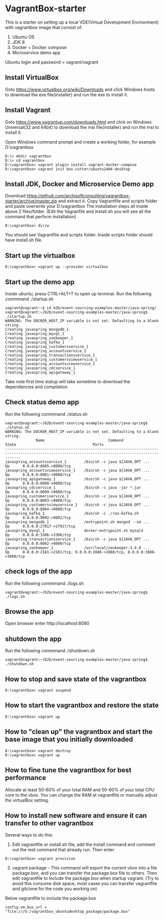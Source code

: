 # VagrantBox-starter
This is a starter on setting up a local VDE(Virtual Development Environment) with vagrantbox image that consist of:
1. Ubuntu OS
2. JDK 8
3. Docker + Docker compose
4. Microservice demo app

Ubuntu login and password = vagrant/vagrant

## Install VirtualBox
Goto https://www.virtualbox.org/wiki/Downloads and click Windows hosts to download the exe file(installer) and run the exe to install it.

## Install Vagrant
Goto https://www.vagrantup.com/downloads.html and click on Windows Universal(32 and 64bit) to download the msi file(installer) and run the msi to install it.

Open Windows command prompt and create a working folder, for example D:\vagrantbox

```
D:\> mkdir vagrantbox
D:\> cd vagrantbox
D:\vagrantbox> vagrant plugin install vagrant-docker-compose
D:\vagrantbox> vagrant init box-cutter/ubuntu1404-desktop
```

## Install JDK, Docker and Microservice Demo app
Download https://github.com/archisoftconsulting/vagrantbox-starter/archive/master.zip
and extract it.
Copy Vagrantfile and scripts folder and paste overwrite your D:\vagrantbox
The installation steps all inside above 2 files/folder. (Edit the Vagranfile and install.sh you will see all the command that perform installation)

```
D:\vagrantbox> dir/w
```
You should see Vagrantfile and scripts folder. Inside scripts folder should have install.sh file.

## Start up the virtualbox
```
D:\vagrantbox> vagrant up --provider virtualbox
```

## Start up the demo app
Inside ubuntu, press CTRL+ALT+T to open up terminal. 
Run the following commmand ./startup.sh

```
vagrant@vagrant:~$ cd b2b/event-sourcing-examples-master/java-spring/
vagrant@vagrant:~/b2b/event-sourcing-examples-master/java-spring$ ./startup.sh
WARNING: The DOCKER_HOST_IP variable is not set. Defaulting to a blank string.
Creating javaspring_mongodb_1
Creating javaspring_mysql_1
Creating javaspring_zookeeper_1
Creating javaspring_kafka_1
Creating javaspring_customersservice_1
Creating javaspring_accountsservice_1
Creating javaspring_transactionsservice_1
Creating javaspring_customersviewservice_1
Creating javaspring_accountsviewservice_1
Creating javaspring_cdcservice_1
Creating javaspring_apigateway_1
```
Take note first time statup will take sometime to download the dependencies and compilation.

## Check status demo app
Run the following commmand ./status.sh
```
vagrant@vagrant:~/b2b/event-sourcing-examples-master/java-spring$ ./status.sh
WARNING: The DOCKER_HOST_IP variable is not set. Defaulting to a blank string.
              Name                             Command               State                                   Ports                                  
---------------------------------------------------------------------------------------------------------------------------------------------------
javaspring_accountsservice_1        /bin/sh -c java ${JAVA_OPT ...   Up      0.0.0.0:8085->8080/tcp                                                 
javaspring_accountsviewservice_1    /bin/sh -c java ${JAVA_OPT ...   Up      0.0.0.0:8081->8080/tcp                                                 
javaspring_apigateway_1             /bin/sh -c java ${JAVA_OPT ...   Up      0.0.0.0:8080->8080/tcp                                                 
javaspring_cdcservice_1             /bin/sh -c java -jar *.jar       Up      0.0.0.0:8099->8080/tcp                                                 
javaspring_customersservice_1       /bin/sh -c java ${JAVA_OPT ...   Up      0.0.0.0:8083->8080/tcp                                                 
javaspring_customersviewservice_1   /bin/sh -c java ${JAVA_OPT ...   Up      0.0.0.0:8084->8080/tcp                                                 
javaspring_kafka_1                  /bin/sh -c ./run-kafka.sh        Up      0.0.0.0:9092->9092/tcp                                                 
javaspring_mongodb_1                /entrypoint.sh mongod --sm ...   Up      0.0.0.0:27017->27017/tcp                                               
javaspring_mysql_1                  docker-entrypoint.sh mysqld      Up      0.0.0.0:3306->3306/tcp                                                 
javaspring_transactionsservice_1    /bin/sh -c java ${JAVA_OPT ...   Up      0.0.0.0:8082->8080/tcp                                                 
javaspring_zookeeper_1              /usr/local/zookeeper-3.4.8 ...   Up      0.0.0.0:2181->2181/tcp, 0.0.0.0:2888->2888/tcp, 0.0.0.0:3888->3888/tcp 
```

## check logs of the app
Run the following commmand ./logs.sh
```
vagrant@vagrant:~/b2b/event-sourcing-examples-master/java-spring$ ./logs.sh
```
## Browse the app
Open browser enter http://localhost:8080

## shutdown the app
Run the following commmand ./shutdown.sh
```
vagrant@vagrant:~/b2b/event-sourcing-examples-master/java-spring$ ./shutdown.sh
```

## How to stop and save state of the vagrantbox
```
D:\vagrantbox> vagrant suspend
```
## How to start the vagrantbox and restore the state
```
D:\vagrantbox> vagrant up
```
## How to "clean up" the vagrantbox and start the base image that you initially downloaded
```
D:\vagrantbox> vagrant destroy
D:\vagrantbox> vagrant up
```
## How to fine tune the vagrantbox for best performance
Allocate at least 50-60% of your total RAM and 50-60% of your total CPU core to the vbox. You can change the RAM at vagrantfile or manually adjust the virtualBox setting.

## How to install new software and ensure it can transfer to other vagrantbox
Several ways to do this:

1. Edit vagrantfile or install.sh file, add the install command and comment out the rest command that already run. Then enter
```
D:\vagrantbox> vagrant provision
```
2. vagrant package - This command will export the current vbox into a file package.box, and you can transfer the package.box file to others. Then edit vagrantfile to include the package.box when startup vagrant. (Try to avoid this consume disk space, most cases you can transfer vagrantfile and gitclone for the code you working on)

Below vagrantfile to include the package.box
```
config.vm.box_url = "file:///G:/vagrantbox_ubuntudesktop_package/package.box"
```
